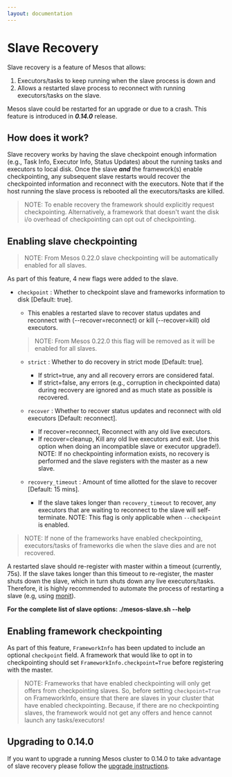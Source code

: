 ```yaml
---
layout: documentation
---
```


# Slave Recovery

Slave recovery is a feature of Mesos that allows:

 1. Executors/tasks to keep running when the slave process is down and
 2. Allows a restarted slave process to reconnect with running executors/tasks on the slave.

Mesos slave could be restarted for an upgrade or due to a crash. This feature is introduced in ***0.14.0*** release.

## How does it work?

Slave recovery works by having the slave checkpoint enough information (e.g., Task Info, Executor Info, Status Updates) about the running tasks and executors to local disk. Once the slave ***and*** the framework(s) enable checkpointing, any subsequent slave restarts would recover the checkpointed information and reconnect with the executors. Note that if the host running the slave process is rebooted all the executors/tasks are killed.

> NOTE: To enable recovery the framework should explicitly request checkpointing.
> Alternatively, a framework that doesn't want the disk i/o overhead of checkpointing can opt out of checkpointing.


## Enabling slave checkpointing
> NOTE: From Mesos 0.22.0 slave checkpointing will be automatically enabled for all slaves.

As part of this feature, 4 new flags were added to the slave.

* `checkpoint` :  Whether to checkpoint slave and frameworks information
                  to disk [Default: true].
    - This enables a restarted slave to recover status updates and reconnect
      with (--recover=reconnect) or kill (--recover=kill) old executors.
    > NOTE: From Mesos 0.22.0 this flag will be removed as it will be enabled for all slaves.

	* `strict` : Whether to do recovery in strict mode [Default: true].
		* If strict=true, any and all recovery errors are considered fatal.
		* If strict=false, any errors (e.g., corruption in checkpointed data) during recovery are
      ignored and as much state as possible is recovered.

	* `recover` : Whether to recover status updates and reconnect with old executors [Default: reconnect].
		* If recover=reconnect, Reconnect with any old live executors.
		* If recover=cleanup, Kill any old live executors and exit.
      Use this option when doing an incompatible slave or executor upgrade!).
      NOTE: If no checkpointing information exists, no recovery is performed
      and the slave registers with the master as a new slave.

	* `recovery_timeout` : Amount of time allotted for the slave to recover [Default: 15 mins].
		* If the slave takes longer than `recovery_timeout` to recover, any executors that are waiting to
    reconnect to the slave will self-terminate.
    NOTE: This flag is only applicable when `--checkpoint` is enabled.

> NOTE: If none of the frameworks have enabled checkpointing,
> executors/tasks of frameworks die when the slave dies and are not recovered.

A restarted slave should re-register with master within a timeout (currently, 75s). If the slave takes longer
than this timeout to re-register, the master shuts down the slave, which in turn shuts down any live executors/tasks.
Therefore, it is highly recommended to automate the process of restarting a slave (e.g, using [monit](http://mmonit.com/monit/)).

**For the complete list of slave options: ./mesos-slave.sh --help**

## Enabling framework checkpointing

As part of this feature, `FrameworkInfo` has been updated to include an optional `checkpoint` field. A framework that would like to opt in to checkpointing should set `FrameworkInfo.checkpoint=True` before registering with the master.

> NOTE: Frameworks that have enabled checkpointing will only get offers from checkpointing slaves. So, before setting `checkpoint=True` on FrameworkInfo, ensure that there are slaves in your cluster that have enabled checkpointing.
> Because, if there are no checkpointing slaves, the framework would not get any offers and hence cannot launch any tasks/executors!

## Upgrading to 0.14.0

If you want to upgrade a running Mesos cluster to 0.14.0 to take advantage of slave recovery please follow the [upgrade instructions](upgrades.md).